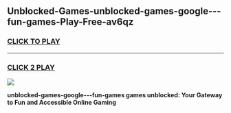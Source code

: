 
## Unblocked-Games-unblocked-games-google---fun-games-Play-Free-av6qz
<h3>
<a href="https://premium76.site?title=unblocked-games-google---fun-games&ref=09A">CLICK TO PLAY</a></h3>
<hr>

<h3>
<a href="https://premium76.site?title=unblocked-games-google---fun-games&ref=09A">CLICK 2 PLAY</a>
  
</h3>

<a href="https://premium76.site?title=unblocked-games-google---fun-games&ref=09A"><img src="https://clearcache.store/games.png"></a>


**unblocked-games-google---fun-games games unblocked: Your Gateway to Fun and Accessible Online Gaming**
